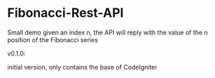 # Fibonacci-Rest-API
Small demo given an index n, the API will reply with the value of the n position of the Fibonacci series

v0.1.0:

initial version, only contains the base of CodeIgniter